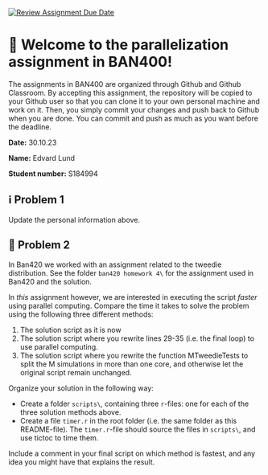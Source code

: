 [![Review Assignment Due Date](https://classroom.github.com/assets/deadline-readme-button-24ddc0f5d75046c5622901739e7c5dd533143b0c8e959d652212380cedb1ea36.svg)](https://classroom.github.com/a/B2U6ZLFM)
# :wave: Welcome to the parallelization assignment in BAN400!
The assignments in BAN400 are organized through Github and Github Classroom. By accepting this assignment, the repository will be copied to your Github user so that you can clone it to your own personal machine and work on it. Then, you simply commit your changes and push back to Github when you are done. You can commit and push as much as you want before the deadline.

**Date:** 30.10.23

**Name:** Edvard Lund

**Student number:** S184994

## :information_source: Problem 1
Update the personal information above.

## :milky_way: Problem 2

In Ban420 we worked with an assignment related to the tweedie distribution. See the folder `ban420 homework 4\` for the assignment used in Ban420 and the solution. 

In *this* assignment however, we are interested in executing the script *faster* using parallel computing. Compare the time it takes to solve the problem using the following three different methods: 

1. The solution script as it is now
2. The solution script where you rewrite lines 29-35 (i.e. the final loop) to use parallel computing.
3. The solution script where you rewrite the function MTweedieTests to split the M simulations in more than one core, and otherwise let the original script remain unchanged. 

Organize your solution in the following way: 
- Create a folder `scripts\`, containing three `r`-files: one for each of the three solution methods above. 
- Create a file `timer.r` in the root folder (i.e. the same folder as this README-file). The `timer.r`-file should source the files in `scripts\`, and use tictoc to time them. 

Include a comment in your final script on which method is fastest, and any idea you might have that explains the result. 
